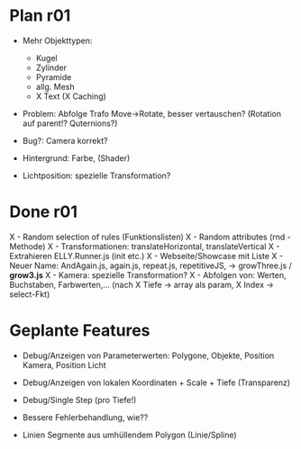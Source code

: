 Plan r01
========

- Mehr Objekttypen: 
  - Kugel
  - Zylinder
  - Pyramide
  - allg. Mesh
  - X Text (X Caching)

- Problem: Abfolge Trafo Move->Rotate, besser vertauschen? (Rotation auf parent!? Quternions?)
- Bug?: Camera korrekt?

- Hintergrund: Farbe, (Shader)
- Lichtposition: spezielle Transformation?


Done r01
========
X - Random selection of rules (Funktionslisten)
X - Random attributes (rnd - Methode)
X - Transformationen: translateHorizontal, translateVertical
X - Extrahieren ELLY.Runner.js (init etc.)
X - Webseite/Showcase mit Liste
X - Neuer Name: AndAgain.js, again.js, repeat.js, repetitiveJS, -> growThree.js / ****grow3.js****
X - Kamera: spezielle Transformation?
X - Abfolgen von: Werten, Buchstaben, Farbwerten,... (nach  X Tiefe -> array als param, X Index -> select-Fkt)


Geplante Features
=================
- Debug/Anzeigen von Parameterwerten: Polygone, Objekte, Position Kamera, Position Licht
- Debug/Anzeigen von lokalen Koordinaten + Scale + Tiefe (Transparenz)
- Debug/Single Step (pro Tiefe!)

- Bessere Fehlerbehandlung, wie??
- Linien Segmente aus umhüllendem Polygon (Linie/Spline)